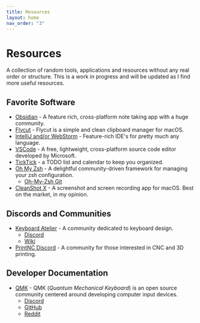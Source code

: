 ```yaml
---
title: Resources
layout: home
nav_order: "3"
---
```

# Resources
A collection of random tools, applications and resources without any real order or structure. This is a work in progress and will be updated as I find more useful resources.

## Favorite Software
- [Obsidian](https://obsidian.md/) - A feature rich, cross-platform note taking app with a huge community.
- [Flycut](https://formulae.brew.sh/cask/flycut) - Flycut is a simple and clean clipboard manager for macOS.
- [IntelliJ and/or WebStorm](https://www.jetbrains.com/) - Feature-rich IDE's for pretty much any language.
- [VSCode](https://code.visualstudio.com/) - A free, lightweight, cross-platform source code editor developed by Microsoft.
- [TickTick](https://ticktick.com/?language=en_us) - a TODO list and calendar to keep you organized.
- [Oh My Zsh](https://ohmyz.sh/) - A delightful community-driven framework for managing your zsh configuration.
  - [Oh-My-Zsh Git](https://kapeli.com/cheat_sheets/Oh-My-Zsh_Git.docset/Contents/Resources/Documents/index)
- [CleanShot X](https://cleanshot.com/) - A screenshot and screen recording app for macOS. Best on the market, in my opinion.

## Discords and Communities
- [Keyboard Atelier](https://kbatelier.org/) - A community dedicated to keyboard design.
	- [Discord](https://discord.com/invite/b7vwhHS)
	- [Wiki](https://wiki.kbatelier.org/)
- [PrintNC Discord](https://discord.com/invite/printnc-diy-cnc-hobby-machining-making-648972213734604807) - A community for those interested in CNC and 3D printing.

## Developer Documentation
- [QMK](https://docs.qmk.fm/) - QMK (_Quantum Mechanical Keyboard_) is an open source community centered around developing computer input devices.
	- [Discord](https://discord.com/invite/qmk)
	- [GitHub](https://github.com/qmk/qmk_firmware)
	- [Reddit](https://www.reddit.com/r/olkb/)